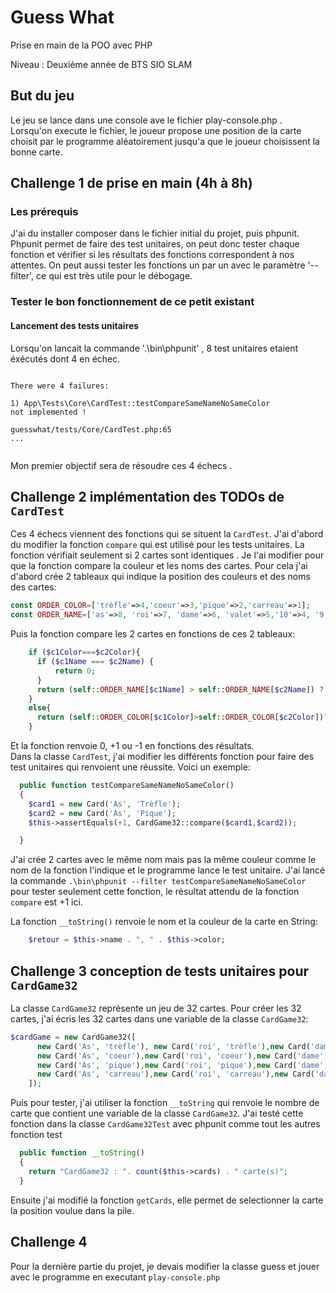 # Guess What

Prise en main de la POO avec PHP

Niveau : Deuxième année de BTS SIO SLAM

## But du jeu

Le jeu se lance dans une console ave le fichier play-console.php . Lorsqu'on execute le fichier, le joueur propose une position de la carte choisit par le programme aléatoirement jusqu'a que le joueur choisissent la bonne carte.



## Challenge 1 de prise en main (4h à 8h)

### Les prérequis
J'ai du installer composer dans le fichier initial du projet, puis phpunit. Phpunit permet de faire des test unitaires, on peut donc tester chaque fonction et vérifier si les résultats des fonctions correspondent à nos attentes. On peut aussi tester les fonctions un par un avec le paramètre '--filter', ce qui est très utile pour le débogage.


### Tester le bon fonctionnement de ce petit existant

#### Lancement des tests unitaires
  

Lorsqu'on lancait la commande '.\bin\phpunit' , 8 test unitaires etaient éxécutés dont 4 en échec.

```

There were 4 failures:

1) App\Tests\Core\CardTest::testCompareSameNameNoSameColor
not implemented !

guesswhat/tests/Core/CardTest.php:65
...


```
Mon premier objectif sera de résoudre ces 4 échecs .

## Challenge 2 implémentation des TODOs de `CardTest` 

Ces 4 échecs viennent des fonctions qui se situent la `CardTest`.
J'ai d'abord du modifier la fonction `compare` qui est utilisé pour les tests unitaires. La fonction vérifiait seulement si 2 cartes sont identiques . Je l'ai modifier pour que la fonction compare la couleur et les noms des cartes. Pour cela j'ai d'abord crée 2 tableaux qui indique la position des couleurs et des noms des cartes:

```php
const ORDER_COLOR=['trèfle'=>4,'coeur'=>3,'pique'=>2,'carreau'=>1];
const ORDER_NAME=['as'=>8, 'roi'=>7, 'dame'=>6, 'valet'=>5,'10'=>4, '9'=>3, '8'=>2, '7'=>1];

```
Puis la fonction compare les 2 cartes en fonctions de ces 2 tableaux:

```php
    if ($c1Color===$c2Color){
      if ($c1Name === $c2Name) {
          return 0;
      }
      return (self::ORDER_NAME[$c1Name] > self::ORDER_NAME[$c2Name]) ? +1 : -1;
    }
    else{
      return (self::ORDER_COLOR[$c1Color]>self::ORDER_COLOR[$c2Color])? +1 : -1;
    }
```
Et la fonction renvoie 0, +1 ou -1 en fonctions des résultats.  
Dans la classe `CardTest`, j'ai modifier les différents fonction pour faire des test unitaires qui renvoient une réussite. Voici un exemple:

```php
  public function testCompareSameNameNoSameColor()
  {
    $card1 = new Card('As', 'Trèfle');
    $card2 = new Card('As', 'Pique');
    $this->assertEquals(+1, CardGame32::compare($card1,$card2));

  }
```
J'ai crée 2 cartes avec le même nom mais pas la même couleur comme le nom de la fonction l'indique et le programme lance le test unitaire. J'ai lancé la commande `.\bin\phpunit --filter testCompareSameNameNoSameColor` pour tester seulement cette fonction, le résultat attendu de la fonction `compare` est +1 ici.

La fonction `__toString()` renvoie le nom et la couleur de la carte en String:
```php
    $retour = $this->name . ", " . $this->color;
```



## Challenge 3 conception de tests unitaires pour `CardGame32`
La classe `CardGame32` représente un jeu de 32 cartes.
Pour créer les 32 cartes, j'ai écris les 32 cartes dans une variable de la classe `CardGame32`:

```php
$cardGame = new CardGame32([
      new Card('As', 'trèfle'), new Card('roi', 'trèfle'),new Card('dame', 'trèfle'),new Card('valet', 'trèfle'),new Card('10', 'trèfle'),new Card('9', 'trèfle'),new Card('8', 'trèfle'),new Card('7', 'trèfle'),
      new Card('As', 'coeur'),new Card('roi', 'coeur'),new Card('dame', 'coeur'),new Card('valet', 'coeur'),new Card('10', 'coeur'),new Card('9', 'coeur'),new Card('8', 'coeur'),new Card('7', 'coeur'),
      new Card('As', 'pique'),new Card('roi', 'pique'),new Card('dame', 'pique'),new Card('valet', 'pique'),new Card('10', 'pique'),new Card('9', 'pique'),new Card('8', 'pique'),new Card('7', 'pique'),
      new Card('As', 'carreau'),new Card('roi', 'carreau'),new Card('dame', 'carreau'),new Card('valet', 'carreau'),new Card('10', 'carreau'),new Card('9', 'carreau'),new Card('8', 'carreau'),new Card('7', 'carreau')
    ]);  
```

Puis pour tester, j'ai utiliser la fonction `__toString` qui renvoie le nombre de carte que contient une variable de la classe `CardGame32`. J'ai testé cette fonction dans la classe `CardGame32Test` avec phpunit comme tout les autres fonction test
```php
  public function __toString()
  {
    return "CardGame32 : ". count($this->cards) . " carte(s)";
  }
```

Ensuite j'ai modifié la  fonction `getCards`, elle permet de selectionner la carte la position voulue dans la pile.

## Challenge 4 
Pour la dernière partie du projet, je devais modifier la classe guess et jouer avec le programme en executant `play-console.php`
